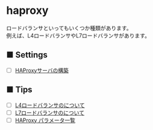 # haproxy
ロードバランサといってもいくつか種類があります。  
例えば、L4ロードバランサやL7ロードバランサがあります。
## ■ Settings
- [ ] [HAProxyサーバの構築]()
## ■ Tips
- [ ] [L4ロードバランサのについて]()
- [ ] [L7ロードバランサのについて]()
- [ ] [HAProxy パラメータ一覧](https://github.com/thetaru/memorandum/tree/master/OS/Linux/CentOS8/haproxy/haproxy_parameter)
